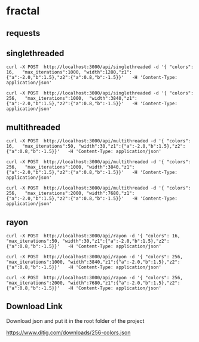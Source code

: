 # fractal


## requests

## singlethreaded



```
curl -X POST  http://localhost:3000/api/singlethreaded -d '{ "colors": 16,   "max_iterations":1000, "width":1280,"z1":{"a":-2.0,"b":1.5},"z2":{"a":0.8,"b":-1.5}}'   -H 'Content-Type: application/json'
```


```
curl -X POST  http://localhost:3000/api/singlethreaded -d '{ "colors": 256,   "max_iterations":1000,  "width":3840,"z1":{"a":-2.0,"b":1.5},"z2":{"a":0.8,"b":-1.5}}'   -H 'Content-Type: application/json'
```

 

## multithreaded 



```
curl -X POST  http://localhost:3000/api/multithreaded -d '{ "colors": 16,   "max_iterations":50, "width":30,"z1":{"a":-2.0,"b":1.5},"z2":{"a":0.8,"b":-1.5}}'   -H 'Content-Type: application/json'
```

```
curl -X POST  http://localhost:3000/api/multithreaded -d '{ "colors": 256,   "max_iterations":1000, "width":3840,"z1":{"a":-2.0,"b":1.5},"z2":{"a":0.8,"b":-1.5}}'   -H 'Content-Type: application/json'
```

```
curl -X POST  http://localhost:3000/api/multithreaded -d '{ "colors": 256,   "max_iterations":2000, "width":7680,"z1":{"a":-2.0,"b":1.5},"z2":{"a":0.8,"b":-1.5}}'   -H 'Content-Type: application/json'
```



## rayon

```
curl -X POST  http://localhost:3000/api/rayon -d '{ "colors": 16,   "max_iterations":50, "width":30,"z1":{"a":-2.0,"b":1.5},"z2":{"a":0.8,"b":-1.5}}'   -H 'Content-Type: application/json'
```

```
curl -X POST  http://localhost:3000/api/rayon -d '{ "colors": 256,   "max_iterations":1000, "width":3840,"z1":{"a":-2.0,"b":1.5},"z2":{"a":0.8,"b":-1.5}}'   -H 'Content-Type: application/json'
```

```
curl -X POST  http://localhost:3000/api/rayon -d '{ "colors": 256,   "max_iterations":2000, "width":7680,"z1":{"a":-2.0,"b":1.5},"z2":{"a":0.8,"b":-1.5}}'   -H 'Content-Type: application/json'
```






## Download Link

Download json and put it in the root folder of the project

https://www.ditig.com/downloads/256-colors.json
